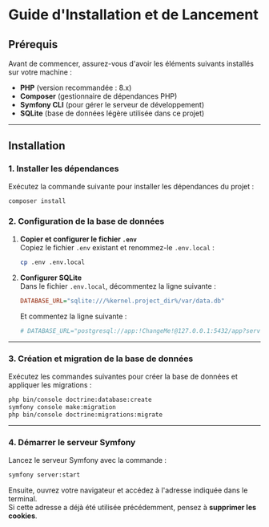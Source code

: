 # Guide d'Installation et de Lancement

## Prérequis

Avant de commencer, assurez-vous d'avoir les éléments suivants installés sur votre machine :

- **PHP** (version recommandée : 8.x)
- **Composer** (gestionnaire de dépendances PHP)
- **Symfony CLI** (pour gérer le serveur de développement)
- **SQLite** (base de données légère utilisée dans ce projet)

---

## Installation

### 1. Installer les dépendances

Exécutez la commande suivante pour installer les dépendances du projet :

```bash
composer install
```


### 2. Configuration de la base de données

1. **Copier et configurer le fichier `.env`**  
   Copiez le fichier `.env` existant et renommez-le `.env.local` :

   ```bash
   cp .env .env.local
   ```

2. **Configurer SQLite**  
   Dans le fichier `.env.local`, décommentez la ligne suivante :

   ```ini
   DATABASE_URL="sqlite:///%kernel.project_dir%/var/data.db"
   ```

   Et commentez la ligne suivante :

   ```ini
   # DATABASE_URL="postgresql://app:!ChangeMe!@127.0.0.1:5432/app?serverVersion=16&charset=utf8"
   ```

---

### 3. Création et migration de la base de données

Exécutez les commandes suivantes pour créer la base de données et appliquer les migrations :

```bash
php bin/console doctrine:database:create
symfony console make:migration
php bin/console doctrine:migrations:migrate
```

---

### 4. Démarrer le serveur Symfony

Lancez le serveur Symfony avec la commande :

```bash
symfony server:start
```

Ensuite, ouvrez votre navigateur et accédez à l'adresse indiquée dans le terminal.  
Si cette adresse a déjà été utilisée précédemment, pensez à **supprimer les cookies**.
